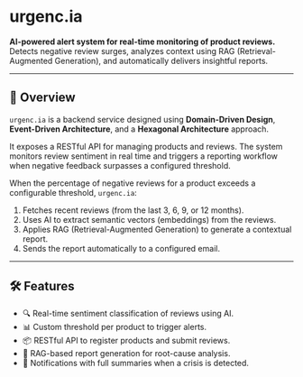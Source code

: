 # urgenc.ia

**AI-powered alert system for real-time monitoring of product reviews.**  
Detects negative review surges, analyzes context using RAG (Retrieval-Augmented Generation), and automatically delivers insightful reports.

---

## 🚀 Overview

`urgenc.ia` is a backend service designed using **Domain-Driven Design**, **Event-Driven Architecture**, and a **Hexagonal Architecture** approach.

It exposes a RESTful API for managing products and reviews. The system monitors review sentiment in real time and triggers a reporting workflow when negative feedback surpasses a configured threshold.

When the percentage of negative reviews for a product exceeds a configurable threshold, `urgenc.ia`:

1. Fetches recent reviews (from the last 3, 6, 9, or 12 months).
2. Uses AI to extract semantic vectors (embeddings) from the reviews.
3. Applies RAG (Retrieval-Augmented Generation) to generate a contextual report.
4. Sends the report automatically to a configured email.

---

## 🛠️ Features

- 🔍 Real-time sentiment classification of reviews using AI.
- 📊 Custom threshold per product to trigger alerts.
- 📦 RESTful API to register products and submit reviews.
- 🧠 RAG-based report generation for root-cause analysis.
- 📧 Notifications with full summaries when a crisis is detected.

